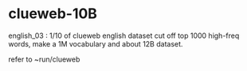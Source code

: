 clueweb-10B
================

english_03 : 1/10 of clueweb english dataset
cut off top 1000 high-freq words, make a 1M vocabulary
and about 12B dataset.

refer to ~run/clueweb














